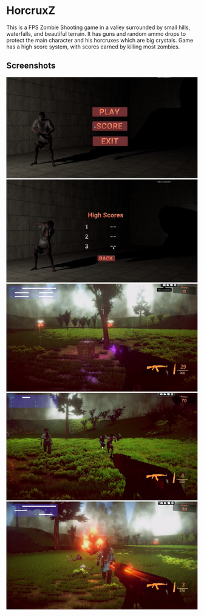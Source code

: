 # HorcruxZ

This is a FPS Zombie Shooting game in a valley surrounded by small hills, waterfalls, and beautiful terrain. It has guns and random ammo drops to protect the main character and his horcruxes which are big crystals. Game has a high score system, with scores earned by killing most zombies.

## Screenshots

<img src="screenshot/1.png" width="700px" />
<img src="screenshot/2.png" width="700px" />
<img src="screenshot/3.png" width="700px" />
<img src="screenshot/4.png" width="700px" />
<img src="screenshot/5.png" width="700px" />
